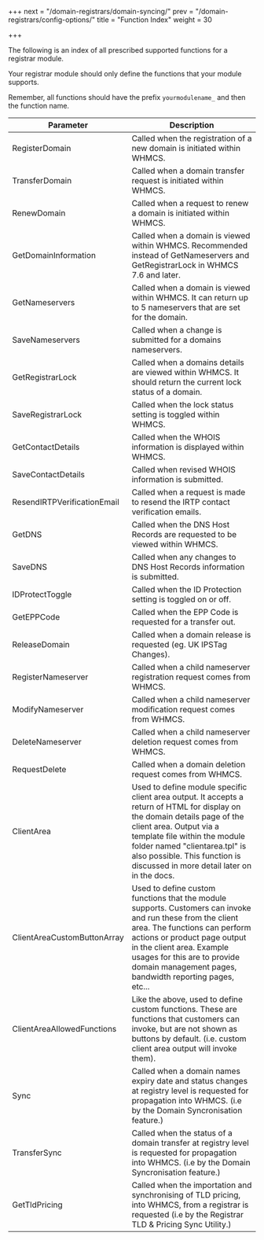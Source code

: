 +++
next = "/domain-registrars/domain-syncing/"
prev = "/domain-registrars/config-options/"
title = "Function Index"
weight = 30

+++

The following is an index of all prescribed supported functions for a registrar module.

Your registrar module should only define the functions that your module supports.

Remember, all functions should have the prefix `yourmodulename_` and then the function name.

| Parameter | Description |
| --------- | ----------- |
| RegisterDomain | Called when the registration of a new domain is initiated within WHMCS. |
| TransferDomain | Called when a domain transfer request is initiated within WHMCS. |
| RenewDomain | Called when a request to renew a domain is initiated within WHMCS. |
| GetDomainInformation | Called when a domain is viewed within WHMCS. Recommended instead of GetNameservers and GetRegistrarLock in WHMCS 7.6 and later. |
| GetNameservers | Called when a domain is viewed within WHMCS. It can return up to 5 nameservers that are set for the domain. |
| SaveNameservers | Called when a change is submitted for a domains nameservers. |
| GetRegistrarLock | Called when a domains details are viewed within WHMCS. It should return the current lock status of a domain. |
| SaveRegistrarLock | Called when the lock status setting is toggled within WHMCS. |
| GetContactDetails | Called when the WHOIS information is displayed within WHMCS. |
| SaveContactDetails | Called when revised WHOIS information is submitted. |
| ResendIRTPVerificationEmail | Called when a request is made to resend the IRTP contact verification emails. |
| GetDNS | Called when the DNS Host Records are requested to be viewed within WHMCS. |
| SaveDNS | Called when any changes to DNS Host Records information is submitted. |
| IDProtectToggle | Called when the ID Protection setting is toggled on or off. |
| GetEPPCode | Called when the EPP Code is requested for a transfer out. |
| ReleaseDomain | Called when a domain release is requested (eg. UK IPSTag Changes). |
| RegisterNameserver | Called when a child nameserver registration request comes from WHMCS. |
| ModifyNameserver | Called when a child nameserver modification request comes from WHMCS. |
| DeleteNameserver | Called when a child nameserver deletion request comes from WHMCS. |
| RequestDelete | Called when a domain deletion request comes from WHMCS. |
| ClientArea | Used to define module specific client area output. It accepts a return of HTML for display on the domain details page of the client area. Output via a template file within the module folder named "clientarea.tpl" is also possible. This function is discussed in more detail later on in the docs. |
| ClientAreaCustomButtonArray | Used to define custom functions that the module supports. Customers can invoke and run these from the client area. The functions can perform actions or product page output in the client area. Example usages for this are to provide domain management pages, bandwidth reporting pages, etc... |
| ClientAreaAllowedFunctions | Like the above, used to define custom functions. These are functions that customers can invoke, but are not shown as buttons by default. (i.e. custom client area output will invoke them). |
| Sync | Called when a domain names expiry date and status changes at registry level is requested for propagation into WHMCS. (i.e by the Domain Syncronisation feature.) |
| TransferSync | Called when the status of a domain transfer at registry level is requested for propagation into WHMCS. (i.e by the Domain Syncronisation feature.) |
| GetTldPricing | Called when the importation and synchronising of TLD pricing, into WHMCS, from a registrar is requested (i.e by the Registrar TLD & Pricing Sync Utility.) |
